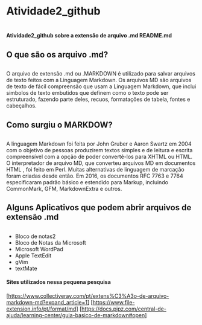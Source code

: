 # Atividade2_github <h1>
**Atividade2_github sobre a extensão de arquivo .md README.md**

## O que são os arquivo .md? <h2>
O arquivo de extensão .md ou .MARKDOWN é utilizado para salvar arquivos de texto feitos com a Linguagem Markdown. Os arquivos MD são arquivos de texto de fácil compreensão que usam a Linguagem Markdown, que inclui simbolos de texto embutidos que definem como o texto pode ser estruturado, fazendo parte deles, recuos, formatações de tabela, fontes e cabeçalhos.

## Como surgiu o MARKDOW? <h2>
A linguagem Markdown foi feita por John Gruber e Aaron Swartz em 2004 com o objetivo de pessoas produzirem textos simples e de leitura e escrita compreensível com a opção de poder convertê-los para XHTML ou HTML.
O interpretador de arquivo MD, que converteu arquivos MD em documentos HTML , foi feito em Perl. Muitas alternativas de linguagem de marcação foram criadas desde então. Em 2016, os documentos RFC 7763 e 7764 especificaram padrão básico e estendido para Markup, incluindo CommonMark, GFM, MarkdownExtra e outros.

## Alguns Aplicativos que podem abrir arquivos de extensão .md <h2>
* Bloco de notas2
* Bloco de Notas da Microsoft
* Microsoft WordPad
* Apple TextEdit
* gVim
* textMate

#### Sites utilizados nessa pequena pesquisa <h4>
[https://www.collectiveray.com/pt/extens%C3%A3o-de-arquivo-markdown-md?expand_article=1]
[https://www.file-extension.info/pt/format/md]
[https://docs.pipz.com/central-de-ajuda/learning-center/guia-basico-de-markdown#open]
